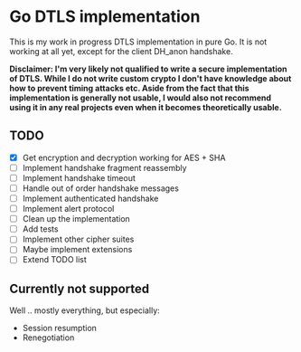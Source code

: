 # Go DTLS implementation

This is my work in progress DTLS implementation in pure Go.
It is not working at all yet, except for the client DH_anon handshake.

**Disclaimer: I'm very likely not qualified to write a secure implementation of DTLS.
While I do not write custom crypto I don't have knowledge about how to prevent timing attacks etc.
Aside from the fact that this implementation is generally not usable, I would also not recommend using it in any real projects even when it becomes theoretically usable.**

## TODO

* [x] Get encryption and decryption working for AES + SHA
* [ ] Implement handshake fragment reassembly
* [ ] Implement handshake timeout
* [ ] Handle out of order handshake messages
* [ ] Implement authenticated handshake
* [ ] Implement alert protocol
* [ ] Clean up the implementation
* [ ] Add tests
* [ ] Implement other cipher suites
* [ ] Maybe implement extensions
* [ ] Extend TODO list

## Currently not supported
Well .. mostly everything, but especially:

* Session resumption
* Renegotiation
